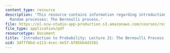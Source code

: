 ```yaml
---
content_type: resource
description: 'This resource contains information regarding introduction to probability:
  Random processes: The Bernoulli process.'
file: https://ol-ocw-studio-app-production.s3.amazonaws.com/courses/res-6-012-introduction-to-probability-spring-2018/3dfff8bde1134cec4e57bf85bb4d3381_MITRES_6_012S18_L21.pdf
file_type: application/pdf
resourcetype: Document
title: 'Introduction to Probability: Lecture 21: The Bernoulli Process'
uid: 3dfff8bd-e113-4cec-4e57-bf85bb4d3381
---
```

